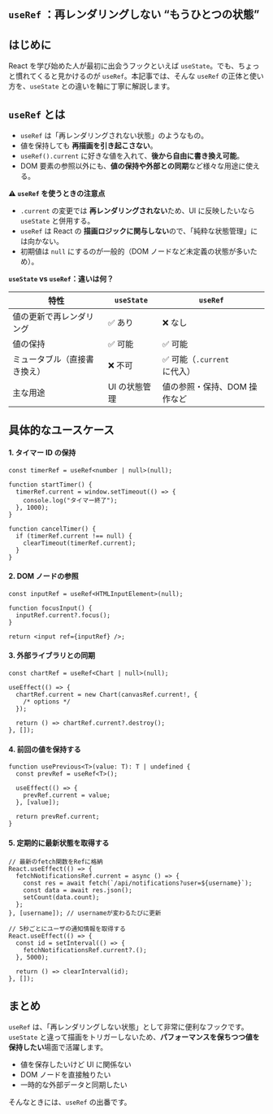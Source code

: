 ## `useRef` ：再レンダリングしない “もうひとつの状態”

## はじめに

React を学び始めた人が最初に出会うフックといえば `useState`。でも、ちょっと慣れてくると見かけるのが `useRef`。本記事では、そんな `useRef` の正体と使い方を、`useState` との違いを軸に丁寧に解説します。

## `useRef` とは

- `useRef` は「再レンダリングされない状態」のようなもの。
- 値を保持しても **再描画を引き起こさない**。
- `useRef().current` に好きな値を入れて、**後から自由に書き換え可能**。
- DOM 要素の参照以外にも、**値の保持や外部との同期**など様々な用途に使える。

**⚠️ `useRef` を使うときの注意点**

- `.current` の変更では **再レンダリングされない**ため、UI に反映したいなら `useState` と併用する。
- `useRef` は React の **描画ロジックに関与しない**ので、「純粋な状態管理」には向かない。
- 初期値は `null` にするのが一般的（DOM ノードなど未定義の状態が多いため）。

**`useState` vs `useRef`：違いは何？**

| 特性                         | `useState`    | `useRef`                     |
| ---------------------------- | ------------- | ---------------------------- |
| 値の更新で再レンダリング     | ✅ あり       | ❌ なし                      |
| 値の保持                     | ✅ 可能       | ✅ 可能                      |
| ミュータブル（直接書き換え） | ❌ 不可       | ✅ 可能（`.current` に代入） |
| 主な用途                     | UI の状態管理 | 値の参照・保持、DOM 操作など |

## 具体的なユースケース

#### 1. タイマー ID の保持

```tsx
const timerRef = useRef<number | null>(null);

function startTimer() {
  timerRef.current = window.setTimeout(() => {
    console.log("タイマー終了");
  }, 1000);
}

function cancelTimer() {
  if (timerRef.current !== null) {
    clearTimeout(timerRef.current);
  }
}
```

#### 2. DOM ノードの参照

```tsx
const inputRef = useRef<HTMLInputElement>(null);

function focusInput() {
  inputRef.current?.focus();
}

return <input ref={inputRef} />;
```

#### 3. 外部ライブラリとの同期

```tsx
const chartRef = useRef<Chart | null>(null);

useEffect(() => {
  chartRef.current = new Chart(canvasRef.current!, {
    /* options */
  });

  return () => chartRef.current?.destroy();
}, []);
```

#### 4. 前回の値を保持する

```tsx
function usePrevious<T>(value: T): T | undefined {
  const prevRef = useRef<T>();

  useEffect(() => {
    prevRef.current = value;
  }, [value]);

  return prevRef.current;
}
```

#### 5. 定期的に最新状態を取得する

```tsx
// 最新のfetch関数をRefに格納
React.useEffect(() => {
  fetchNotificationsRef.current = async () => {
    const res = await fetch(`/api/notifications?user=${username}`);
    const data = await res.json();
    setCount(data.count);
  };
}, [username]); // usernameが変わるたびに更新

// 5秒ごとにユーザの通知情報を取得する
React.useEffect(() => {
  const id = setInterval(() => {
    fetchNotificationsRef.current?.();
  }, 5000);

  return () => clearInterval(id);
}, []);
```

## まとめ

`useRef` は、「再レンダリングしない状態」として非常に便利なフックです。`useState` と違って描画をトリガーしないため、**パフォーマンスを保ちつつ値を保持したい**場面で活躍します。

- 値を保存したいけど UI に関係ない
- DOM ノードを直接触りたい
- 一時的な外部データと同期したい

そんなときには、`useRef` の出番です。
